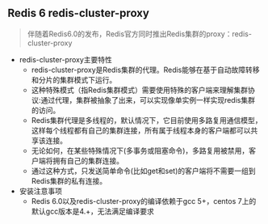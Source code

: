 ## Redis 6 redis-cluster-proxy
> 伴随着Redis6.0的发布，Redis官方同时推出Redis集群的proxy：redis-cluster-proxy

- redis-cluster-proxy主要特性
	- redis-cluster-proxy是Redis集群的代理。Redis能够在基于自动故障转移和分片的集群模式下运行。
	- 这种特殊模式（指Redis集群模式）需要使用特殊的客户端来理解集群协议:通过代理，集群被抽象了出来，可以实现像单实例一样实现redis集群的访问。
	- Redis集群代理是多线程的，默认情况下，它目前使用多路复用通信模型，这样每个线程都有自己的集群连接，所有属于线程本身的客户端都可以共享该连接。
	- 无论如何，在某些特殊情况下(多事务或阻塞命令)，多路复用被禁用，客户端将拥有自己的集群连接。
	- 通过这种方式，只发送简单命令(比如get和set)的客户端将不需要一组到Redis集群的私有连接。
- 安装注意事项
	- Redis 6.0以及redis-cluster-proxy的编译依赖于gcc 5+，centos 7上的默认gcc版本是4.+，无法满足编译要求

